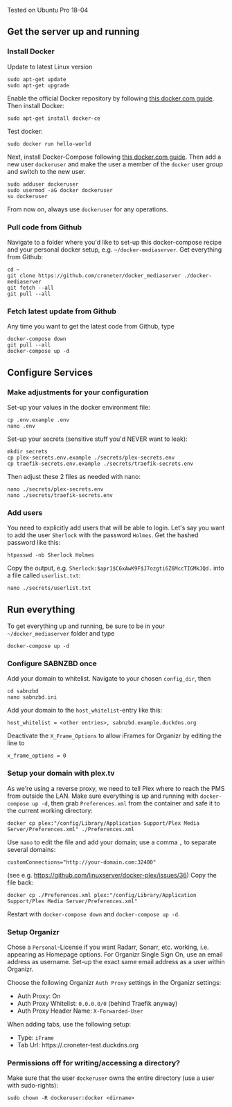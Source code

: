 Tested on Ubuntu Pro 18-04

## Get the server up and running
### Install Docker
Update to latest Linux version
```
sudo apt-get update
sudo apt-get upgrade
```
Enable the official Docker repository by following [this docker.com guide](https://docs.docker.com/install/linux/docker-ce/ubuntu/). Then install Docker:
```
sudo apt-get install docker-ce
```
Test docker:
```
sudo docker run hello-world
```
Next, install Docker-Compose following [this docker.com guide](https://docs.docker.com/compose/install/). 
Then add a new user `dockeruser` and make the user a member of the `docker` user group and switch to the new user.
```
sudo adduser dockeruser
sudo usermod -aG docker dockeruser
su dockeruser
```
From now on, always use `dockeruser` for any operations.

### Pull code from Github
Navigate to a folder where you'd like to set-up this docker-compose recipe and your personal docker setup, e.g. `~/docker-mediaserver`. Get everything from Github:
```
cd ~
git clone https://github.com/croneter/docker_mediaserver ./docker-mediaserver
git fetch --all
git pull --all
```

### Fetch latest update from Github
Any time you want to get the latest code from Github, type
```
docker-compose down
git pull --all
docker-compose up -d
```

## Configure Services

### Make adjustments for your configuration
Set-up your values in the docker environment file:
```
cp .env.example .env
nano .env
```
Set-up your secrets (sensitive stuff you'd NEVER want to leak):
```
mkdir secrets
cp plex-secrets.env.example ./secrets/plex-secrets.env
cp traefik-secrets.env.example ./secrets/traefik-secrets.env
```
Then adjust these 2 files as needed with nano:
```
nano ./secrets/plex-secrets.env
nano ./secrets/traefik-secrets.env
```

### Add users
You need to explicitly add users that will be able to login. Let's say you want to add the user `Sherlock` with the password `Holmes`. Get the hashed password like this:
```
htpasswd -nb Sherlock Holmes
```
Copy the output, e.g. `Sherlock:$apr1$C6xAwK9F$J7ozgti6Z6MccTIGMkJQd.` into a file called `userlist.txt`:
```
nano ./secrets/userlist.txt
```

## Run everything
To get everything up and running, be sure to be in your `~/docker_mediaserver` folder and type
```
docker-compose up -d
```

### Configure SABNZBD once
Add your domain to whitelist. Navigate to your chosen `config_dir`, then
```
cd sabnzbd
nano sabnzbd.ini
```
Add your domain to the `host_whitelist`-entry like this:
```
host_whitelist = <other entries>, sabnzbd.example.duckdns.org
```
Deactivate the `X_Frame_Options` to allow iFrames for Organizr by editing the line to
```
x_frame_options = 0
```

### Setup your domain with plex.tv
As we're using a reverse proxy, we need to tell Plex where to reach the PMS from outside the LAN. Make sure everything is up and running with `docker-compose up -d`, then grab `Preferences.xml` from the container and safe it to the current working directory:
```
docker cp plex:"/config/Library/Application Support/Plex Media Server/Preferences.xml" ./Preferences.xml
```
Use `nano` to edit the file and add your domain; use a comma `,` to separate several domains:
```
customConnections="http://your-domain.com:32400"
```
(see e.g. https://github.com/linuxserver/docker-plex/issues/36)
Copy the file back:
```
docker cp ./Preferences.xml plex:"/config/Library/Application Support/Plex Media Server/Preferences.xml" 
```
Restart with `docker-compose down` and `docker-compose up -d`.

### Setup Organizr
Chose a `Personal`-License if you want Radarr, Sonarr, etc. working, i.e. appearing as Homepage options. For Organizr Single Sign On, use an email address as username. Set-up the exact same email address as a user within Organizr.

Choose the following Organizr `Auth Proxy` settings in the Organizr settings:
* Auth Proxy: On
* Auth Proxy Whitelist: `0.0.0.0/0` (behind Traefik anyway)
* Auth Proxy Header Name: `X-Forwarded-User`

When adding tabs, use the following setup:
* Type: `iFrame`
* Tab Url: https://<service>.croneter-test.duckdns.org

### Permissions off for writing/accessing a directory?
Make sure that the user `dockeruser` owns the entire directory (use a user with sudo-rights):
```
sudo chown -R dockeruser:docker <dirname>
```
